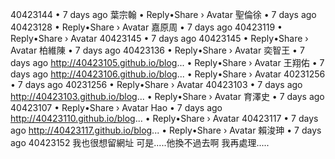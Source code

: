 
40423144 • 7 days ago
葉宗翰
 • Reply•Share › 
Avatar
聖倫徐 • 7 days ago
40423128
 • Reply•Share › 
Avatar
嘉原周 • 7 days ago
40423119
 • Reply•Share › 
Avatar
40423145 • 7 days ago
40423145
 • Reply•Share › 
Avatar
柏維陳 • 7 days ago
40423136
 • Reply•Share › 
Avatar
奕智王 • 7 days ago
http://40423105.github.io/blog...
 • Reply•Share › 
Avatar
王翔佑 • 7 days ago
http://40423106.github.io/blog...
 • Reply•Share › 
Avatar
40231256 • 7 days ago
40231256
 • Reply•Share › 
Avatar
40423103 • 7 days ago
http://40423103.github.io/blog...
 • Reply•Share › 
Avatar
育澤史 • 7 days ago
40423107
 • Reply•Share › 
Avatar
Hao • 7 days ago
http://40423110.github.io/blog...
 • Reply•Share › 
Avatar
40423117 • 7 days ago
http://40423117.github.io/blog...
 • Reply•Share › 
Avatar
賴浚珅 • 7 days ago
40423152
我也很想留網址 可是.....他換不過去啊 我再處理.....
